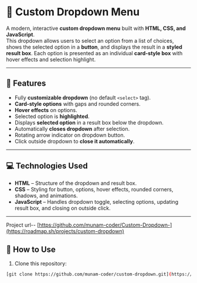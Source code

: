 # 🎯 Custom Dropdown Menu

A modern, interactive **custom dropdown menu** built with **HTML, CSS, and JavaScript**.  
This dropdown allows users to select an option from a list of choices, shows the selected option in a **button**, and displays the result in a **styled result box**. Each option is presented as an individual **card-style box** with hover effects and selection highlight.

---

## 🌟 Features

- Fully **customizable dropdown** (no default `<select>` tag).  
- **Card-style options** with gaps and rounded corners.  
- **Hover effects** on options.  
- Selected option is **highlighted**.  
- Displays **selected option** in a result box below the dropdown.  
- Automatically **closes dropdown** after selection.  
- Rotating arrow indicator on dropdown button.  
- Click outside dropdown to **close it automatically**.  

---

## 💻 Technologies Used

- **HTML** – Structure of the dropdown and result box.  
- **CSS** – Styling for button, options, hover effects, rounded corners, shadows, and animations.  
- **JavaScript** – Handles dropdown toggle, selecting options, updating result box, and closing on outside click.  

---

Project url--
[https://github.com/munam-coder/Custom-Dropdown-](https://roadmap.sh/projects/custom-dropdown)

## 🚀 How to Use

1. Clone this repository:  
```bash
[git clone https://github.com/munam-coder/custom-dropdown.git](https://github.com/munam-coder/Custom-Dropdown-.git)
